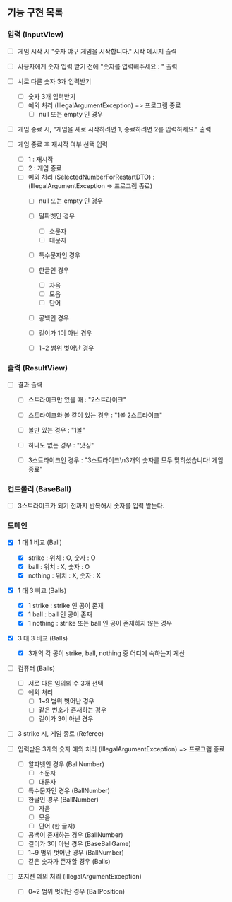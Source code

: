 ## 기능 구현 목록

### 입력 (InputView)
- [ ] 게임 시작 시 "숫자 야구 게임을 시작합니다." 시작 메시지 출력

- [ ] 사용자에게 숫자 입력 받기 전에 "숫자를 입력해주세요 : " 출력

- [ ] 서로 다른 숫자 3개 입력받기
  - [ ] 숫자 3개 입력받기
  - [ ] 예외 처리 (IllegalArgumentException) => 프로그램 종료
    - [ ] null 또는 empty 인 경우

- [ ] 게임 종료 시, "게임을 새로 시작하려면 1, 종료하려면 2를 입력하세요." 출력

- [ ] 게임 종료 후 재시작 여부 선택 입력
  - [ ] 1 : 재시작
  - [ ] 2 : 게임 종료
  - [ ] 예외 처리 (SelectedNumberForRestartDTO) : (IllegalArgumentException => 프로그램 종료)
    - [ ] null 또는 empty 인 경우
    - [ ] 알파벳인 경우
      - [ ] 소문자
      - [ ] 대문자
    - [ ] 특수문자인 경우
    - [ ] 한글인 경우
      - [ ] 자음
      - [ ] 모음
      - [ ] 단어
    - [ ] 공백인 경우
    - [ ] 길이가 1이 아닌 경우
    - [ ] 1~2 범위 벗어난 경우


### 출력 (ResultView)
- [ ] 결과 출력
  - [ ] 스트라이크만 있을 때 : "2스트라이크"
  - [ ] 스트라이크와 볼 같이 있는 경우 : "1볼 2스트라이크"
  - [ ] 볼만 있는 경우 : "1볼"
  - [ ] 하나도 없는 경우 : "낫싱"
  - [ ] 3스트라이크인 경우 : "3스트라이크\n3개의 숫자를 모두 맞히셨습니다! 게임 종료"


### 컨트롤러 (BaseBall)
- [ ] 3스트라이크가 되기 전까지 반복해서 숫자를 입력 받는다.

### 도메인
- [x] 1 대 1 비교 (Ball)
  - [x] strike : 위치 : O, 숫자 : O
  - [x] ball : 위치 : X, 숫자 : O
  - [x] nothing : 위치 : X, 숫자 : X

- [x] 1 대 3 비교 (Balls)
  - [x] 1 strike : strike 인 공이 존재
  - [x] 1 ball : ball 인 공이 존재
  - [x] 1 nothing : strike 또는 ball 인 공이 존재하지 않는 경우

- [x] 3 대 3 비교 (Balls)
  - [x] 3개의 각 공이 strike, ball, nothing 중 어디에 속하는지 계산

- [ ] 컴퓨터 (Balls)
  - [ ] 서로 다른 임의의 수 3개 선택
  - [ ] 예외 처리
    - [ ] 1~9 범위 벗어난 경우
    - [ ] 같은 번호가 존재하는 경우
    - [ ] 길이가 3이 아닌 경우

- [ ] 3 strike 시, 게임 종료 (Referee)

- [ ] 입력받은 3개의 숫자 예외 처리 (IllegalArgumentException) => 프로그램 종료
  - [ ] 알파벳인 경우 (BallNumber)
    - [ ] 소문자
    - [ ] 대문자
  - [ ] 특수문자인 경우 (BallNumber)
  - [ ] 한글인 경우 (BallNumber)
    - [ ] 자음
    - [ ] 모음
    - [ ] 단어 (한 글자)
  - [ ] 공백이 존재하는 경우 (BallNumber)
  - [ ] 길이가 3이 아닌 경우 (BaseBallGame)
  - [ ] 1~9 범위 벗어난 경우 (BallNumber)
  - [ ] 같은 숫자가 존재할 경우 (Balls)

- [ ] 포지션 예외 처리 (IllegalArgumentException)
  - [ ] 0~2 범위 벗어난 경우 (BallPosition)